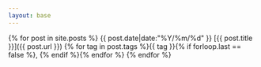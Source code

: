 ```yaml
---
layout: base
---
```


{% for post in site.posts %}
<span  class="date">{{ post.date|date:"%Y/%m/%d" }}</span>
[{{ post.title }}]({{ post.url }})
<span class="tags">
    {% for tag in post.tags %}{{ tag }}{% if forloop.last == false %}, {% endif %}{% endfor %}
</span>
{% endfor %}
